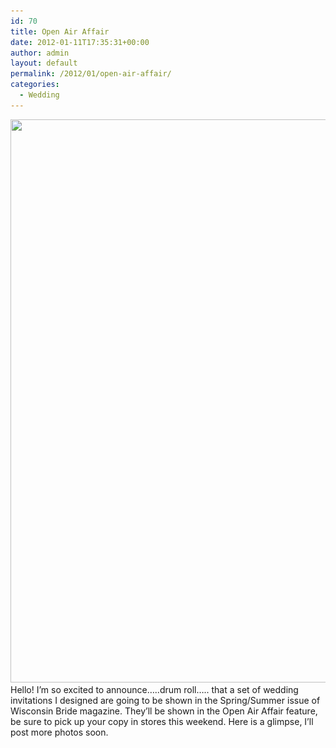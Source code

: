 ```yaml
---
id: 70
title: Open Air Affair
date: 2012-01-11T17:35:31+00:00
author: admin
layout: default
permalink: /2012/01/open-air-affair/
categories:
  - Wedding
---
```

<a href="http://denaswenson.wordpress.com/2012/01/11/open-air-affair/invite_wibride-2/" rel="attachment wp-att-73"><img class="aligncenter size-full wp-image-73" title="invite_WIbride" src="/wp-content/uploads/2012/01/invite_wibride1.jpg" alt="" width="600" height="901" srcset="/wp-content/uploads/2012/01/invite_wibride1.jpg 639w, /wp-content/uploads/2012/01/invite_wibride1-199x300.jpg 199w" sizes="(max-width: 600px) 100vw, 600px" /></a>Hello! I&#8217;m so excited to announce&#8230;..drum roll&#8230;.. that a set of wedding invitations I designed are going to be shown in the Spring/Summer issue of Wisconsin Bride magazine. They&#8217;ll be shown in the Open Air Affair feature, be sure to pick up your copy in stores this weekend. Here is a glimpse, I&#8217;ll post more photos soon.
